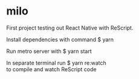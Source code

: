 # milo

First project testing out React Native with ReScript. 

Install dependencies with command  $ yarn

Run metro server with  $ yarn start

In separate terminal run   $ yarn re:watch  
to compile and watch ReScript code
